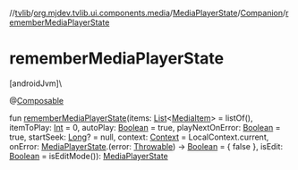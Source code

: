 //[tvlib](../../../../index.md)/[org.mjdev.tvlib.ui.components.media](../../index.md)/[MediaPlayerState](../index.md)/[Companion](index.md)/[rememberMediaPlayerState](remember-media-player-state.md)

# rememberMediaPlayerState

[androidJvm]\

@[Composable](https://developer.android.com/reference/kotlin/androidx/compose/runtime/Composable.html)

fun [rememberMediaPlayerState](remember-media-player-state.md)(items: [List](https://kotlinlang.org/api/latest/jvm/stdlib/kotlin.collections/-list/index.html)&lt;[MediaItem](https://developer.android.com/reference/kotlin/androidx/media3/common/MediaItem.html)&gt; = listOf(), itemToPlay: [Int](https://kotlinlang.org/api/latest/jvm/stdlib/kotlin/-int/index.html) = 0, autoPlay: [Boolean](https://kotlinlang.org/api/latest/jvm/stdlib/kotlin/-boolean/index.html) = true, playNextOnError: [Boolean](https://kotlinlang.org/api/latest/jvm/stdlib/kotlin/-boolean/index.html) = true, startSeek: [Long](https://kotlinlang.org/api/latest/jvm/stdlib/kotlin/-long/index.html)? = null, context: [Context](https://developer.android.com/reference/kotlin/android/content/Context.html) = LocalContext.current, onError: [MediaPlayerState](../index.md).(error: [Throwable](https://kotlinlang.org/api/latest/jvm/stdlib/kotlin/-throwable/index.html)) -&gt; [Boolean](https://kotlinlang.org/api/latest/jvm/stdlib/kotlin/-boolean/index.html) = { false }, isEdit: [Boolean](https://kotlinlang.org/api/latest/jvm/stdlib/kotlin/-boolean/index.html) = isEditMode()): [MediaPlayerState](../index.md)
